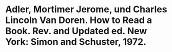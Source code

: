 # Adler, Mortimer Jerome, und Charles Lincoln Van Doren. How to Read a Book. Rev. and Updated ed. New York: Simon and Schuster, 1972.